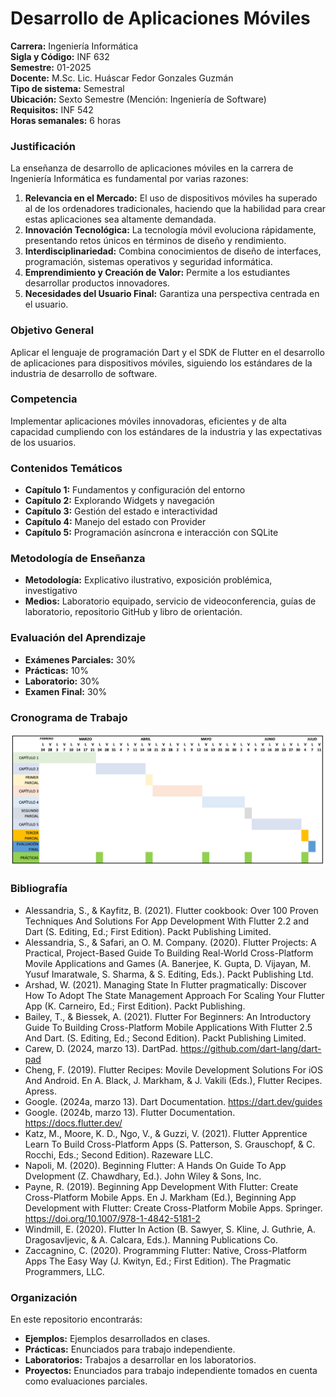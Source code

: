 # Desarrollo de Aplicaciones Móviles

**Carrera:** Ingeniería Informática  
**Sigla y Código:** INF 632  
**Semestre:** 01-2025  
**Docente:** M.Sc. Lic. Huáscar Fedor Gonzales Guzmán  
**Tipo de sistema:** Semestral  
**Ubicación:** Sexto Semestre (Mención: Ingeniería de Software)  
**Requisitos:** INF 542  
**Horas semanales:** 6 horas  

### Justificación
La enseñanza de desarrollo de aplicaciones móviles en la carrera de Ingeniería Informática es fundamental por varias razones:

1. **Relevancia en el Mercado:** El uso de dispositivos móviles ha superado al de los ordenadores tradicionales, haciendo que la habilidad para crear estas aplicaciones sea altamente demandada.
2. **Innovación Tecnológica:** La tecnología móvil evoluciona rápidamente, presentando retos únicos en términos de diseño y rendimiento.
3. **Interdisciplinariedad:** Combina conocimientos de diseño de interfaces, programación, sistemas operativos y seguridad informática.
4. **Emprendimiento y Creación de Valor:** Permite a los estudiantes desarrollar productos innovadores.
5. **Necesidades del Usuario Final:** Garantiza una perspectiva centrada en el usuario.

### Objetivo General
Aplicar el lenguaje de programación Dart y el SDK de Flutter en el desarrollo de aplicaciones para dispositivos móviles, siguiendo los estándares de la industria de desarrollo de software.

### Competencia
Implementar aplicaciones móviles innovadoras, eficientes y de alta capacidad cumpliendo con los estándares de la industria y las expectativas de los usuarios.

### Contenidos Temáticos
- **Capítulo 1:** Fundamentos y configuración del entorno
- **Capítulo 2:** Explorando Widgets y navegación
- **Capítulo 3:** Gestión del estado e interactividad
- **Capítulo 4:** Manejo del estado con Provider
- **Capítulo 5:** Programación asíncrona e interacción con SQLite

### Metodología de Enseñanza
- **Metodología:** Explicativo ilustrativo, exposición problémica, investigativo
- **Medios:** Laboratorio equipado, servicio de videoconferencia, guías de laboratorio, repositorio GitHub y libro de orientación.

### Evaluación del Aprendizaje
- **Exámenes Parciales:** 30%
- **Prácticas:** 10%
- **Laboratorio:** 30%
- **Examen Final:** 30%

### Cronograma de Trabajo
![Imagen del cronograma](./imagenes/inf632-cronograma.png)

### Bibliografía
- Alessandria, S., & Kayfitz, B. (2021). Flutter cookbook: Over 100 Proven Techniques And Solutions For App Development With Flutter 2.2 and Dart (S. Editing, Ed.; First Edition). Packt Publishing Limited. 
- Alessandria, S., & Safari, an O. M. Company. (2020). Flutter Projects: A Practical, Project-Based Guide To Building Real-World Cross-Platform Movile Applications and Games (A. Banerjee, K. Gupta, D. Vijayan, M. Yusuf Imaratwale, S. Sharma, & S. Editing, Eds.). Packt Publishing Ltd. 
- Arshad, W. (2021). Managing State In Flutter pragmatically: Discover How To Adopt The State Management Approach For Scaling Your Flutter App (K. Carneiro, Ed.; First Edition). Packt Publishing. 
- Bailey, T., & Biessek, A. (2021). Flutter For Beginners: An Introductory Guide To Building Cross-Platform Mobile Applications With Flutter 2.5 And Dart. (S. Editing, Ed.; Second Edition). Packt Publishing Limited. 
- Carew, D. (2024, marzo 13). DartPad. https://github.com/dart-lang/dart-pad 
- Cheng, F. (2019). Flutter Recipes: Movile Development Solutions For iOS And Android. En A. Black, J. Markham, & J. Vakili (Eds.), Flutter Recipes. Apress. 
- Google. (2024a, marzo 13). Dart Documentation. https://dart.dev/guides 
- Google. (2024b, marzo 13). Flutter Documentation. https://docs.flutter.dev/ 
- Katz, M., Moore, K. D., Ngo, V., & Guzzi, V. (2021). Flutter Apprentice Learn To Build Cross-Platform Apps (S. Patterson, S. Grauschopf, & C. Rocchi, Eds.; Second Edition). Razeware LLC. 
- Napoli, M. (2020). Beginning Flutter: A Hands On Guide To App Dvelopment (Z. Chawdhary, Ed.). John Wiley & Sons, Inc. 
- Payne, R. (2019). Beginning App Development With Flutter: Create Cross-Platform Mobile Apps. En J. Markham (Ed.), Beginning App Development with Flutter: Create Cross-Platform Mobile Apps. Springer. https://doi.org/10.1007/978-1-4842-5181-2 
- Windmill, E. (2020). Flutter In Action (B. Sawyer, S. Kline, J. Guthrie, A. Dragosavljevic, & A. Calcara, Eds.). Manning Publications Co. 
- Zaccagnino, C. (2020). Programming Flutter: Native, Cross-Platform Apps The Easy Way (J. Kwityn, Ed.; First Edition). The Pragmatic Programmers, LLC.

### Organización
En este repositorio encontrarás:
- **Ejemplos:** Ejemplos desarrollados en clases.
- **Prácticas:** Enunciados para trabajo independiente.
- **Laboratorios:** Trabajos a desarrollar en los laboratorios.
- **Proyectos:** Enunciados para trabajo independiente tomados en cuenta como evaluaciones parciales.